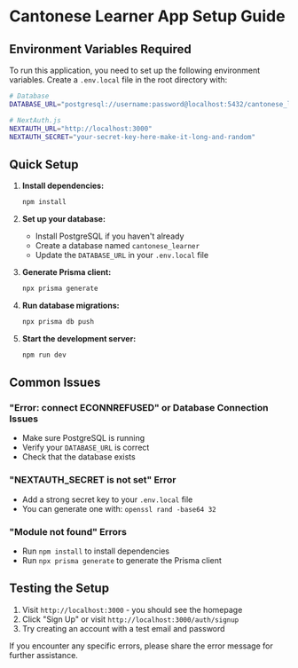 # Cantonese Learner App Setup Guide

## Environment Variables Required

To run this application, you need to set up the following environment variables. Create a `.env.local` file in the root directory with:

```bash
# Database
DATABASE_URL="postgresql://username:password@localhost:5432/cantonese_learner"

# NextAuth.js
NEXTAUTH_URL="http://localhost:3000"
NEXTAUTH_SECRET="your-secret-key-here-make-it-long-and-random"
```

## Quick Setup

1. **Install dependencies:**
   ```bash
   npm install
   ```

2. **Set up your database:**
   - Install PostgreSQL if you haven't already
   - Create a database named `cantonese_learner`
   - Update the `DATABASE_URL` in your `.env.local` file

3. **Generate Prisma client:**
   ```bash
   npx prisma generate
   ```

4. **Run database migrations:**
   ```bash
   npx prisma db push
   ```

5. **Start the development server:**
   ```bash
   npm run dev
   ```

## Common Issues

### "Error: connect ECONNREFUSED" or Database Connection Issues
- Make sure PostgreSQL is running
- Verify your `DATABASE_URL` is correct
- Check that the database exists

### "NEXTAUTH_SECRET is not set" Error
- Add a strong secret key to your `.env.local` file
- You can generate one with: `openssl rand -base64 32`

### "Module not found" Errors
- Run `npm install` to install dependencies
- Run `npx prisma generate` to generate the Prisma client

## Testing the Setup

1. Visit `http://localhost:3000` - you should see the homepage
2. Click "Sign Up" or visit `http://localhost:3000/auth/signup`
3. Try creating an account with a test email and password

If you encounter any specific errors, please share the error message for further assistance.
